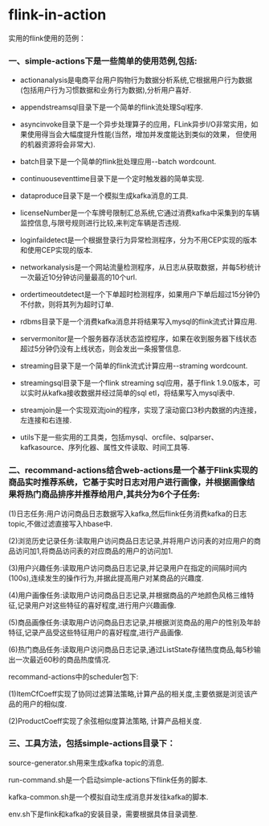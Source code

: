 # flink-in-action
实用的flink使用的范例：

### 一、simple-actions下是一些简单的使用范例,包括:
  * actionanalysis是电商平台用户购物行为数据分析系统,它根据用户行为数据(包括用户行为习惯数据和业务行为数据),分析用户喜好.

  * appendstreamsql目录下是一个简单的flink流处理Sql程序.

  * asyncinvoke目录下是一个异步处理算子的应用，FLink异步I/O非常实用，如果使用得当会大幅度提升性能(当然，增加并发度能达到类似的效果，
但使用的机器资源将会非常大).

  * batch目录下是一个简单的flink批处理应用--batch wordcount.

  * continuouseventtime目录下是一个定时触发器的简单实现.

  * dataproduce目录下是一个模拟生成kafka消息的工具.

  * licenseNumber是一个车牌号限制汇总系统,它通过消费kafka中采集到的车辆监控信息,与限号规则进行比较,来判定车辆是否违规.

  * loginfaildetect是一个根据登录行为异常检测程序，分为不用CEP实现的版本和使用CEP实现的版本.

  * networkanalysis是一个网站流量检测程序，从日志从获取数据，并每5秒统计一次最近10分钟访问量最高的10个url.

  * ordertimeoutdetect是一个下单超时检测程序，如果用户下单后超过15分钟仍不付款，则将其列为超时订单.

  * rdbms目录下是一个消费kafka消息并将结果写入mysql的flink流式计算应用.

  * servermonitor是一个服务器存活状态监控程序，如果在收到服务器下线状态超过5分钟仍没有上线状态，则会发出一条报警信息.

  * streaming目录下是一个简单的flink流式计算应用--straming wordcount.

  * streamingsql目录下是一个flink streaming sql应用，基于flink 1.9.0版本，可以实时从kafka接收数据并经过简单的sql etl，将结果写入mysql表中.

  * streamjoin是一个实现双流join的程序，实现了滚动窗口3秒内数据的内连接，左连接和右连接.

  * utils下是一些实用的工具类，包括mysql、orcfile、sqlparser、kafkasource、序列化器、属性文件读取、时间工具等.


### 二、recommand-actions结合web-actions是一个基于Flink实现的商品实时推荐系统，它基于实时日志对用户进行画像，并根据画像结果将热门商品排序并推荐给用户,其共分为6个子任务:

(1)日志任务:用户访问商品日志数据写入kafka,然后flink任务消费kafka的日志topic,不做过滤直接写入hbase中.

(2)浏览历史记录任务:读取用户访问商品日志记录,并将用户访问表的对应用户的商品访问加1,将商品访问表的对应商品的用户的访问加1.

(3)用户兴趣任务:读取用户访问商品日志记录,并记录用户在指定的间隔时间内(100s),连续发生的操作行为,并据此提高用户对某商品的兴趣度.

(4)用户画像任务:读取用户访问商品日志记录,并根据商品的产地颜色风格三维特征,记录用户对这些特征的喜好程度,进行用户兴趣画像.

(5)商品画像任务:读取用户访问商品日志记录,并根据浏览商品的用户的性别及年龄特征,记录产品受这些特征用户的喜好程度,进行产品画像.

(6)热门商品任务:读取用户访问商品日志记录,通过ListState存储热度商品,每5秒输出一次最近60秒的商品热度情况.


recommand-actions中的scheduler包下:

(1)ItemCfCoeff实现了协同过滤算法策略,计算产品的相关度,主要依据是浏览该产品的用户的相似度.

(2)ProductCoeff实现了余弦相似度算法策略, 计算产品相关度.



### 三、工具方法，包括simple-actions目录下：

source-generator.sh用来生成kafka topic的消息.

run-command.sh是一个启动simple-actions下flink任务的脚本.

kafka-common.sh是一个模拟自动生成消息并发往kafka的脚本.

env.sh下是flink和kafka的安装目录，需要根据具体目录调整.